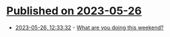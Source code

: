 # [Published on 2023-05-26](index.md)

* [2023-05-26, 12:33:32](https://lobste.rs/s/f8cgeo/what_are_you_doing_this_weekend) - [What are you doing this weekend?](https://lobste.rs/s/f8cgeo/what_are_you_doing_this_weekend)
